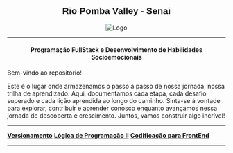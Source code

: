 <h2><center><strong><font style="font-family: Arial, sans-serif;">Rio Pomba Valley - Senai </font></strong></center></h2>

<p align="center">
    <img src="https://encurtador.com.br/kHL08" alt="Logo">
</p>

---
<h4><center><strong>Programação FullStack e Desenvolvimento de Habilidades Socioemocionais</strong></center></h4>


Bem-vindo ao repositório!

Este é o lugar onde armazenamos o passo a passo de nossa jornada, nossa trilha de aprendizado. Aqui, documentamos cada etapa, cada desafio superado e cada lição aprendida ao longo do caminho. Sinta-se à vontade para explorar, contribuir e aprender conosco enquanto avançamos nessa jornada de descoberta e crescimento. Juntos, vamos construir algo incrível!

---
**[Versionamento](https://github.com/LucianoDuarteRosa/Senai-RPV/tree/main/aulaGit)**
**[Lógica de Programação II](https://github.com/LucianoDuarteRosa/Senai-RPV/tree/main/logicaProgramacaoII)**
**[Codificação para FrontEnd](https://github.com/LucianoDuarteRosa/Senai-RPV/tree/main/codificacaoFrontEnd)**
***
